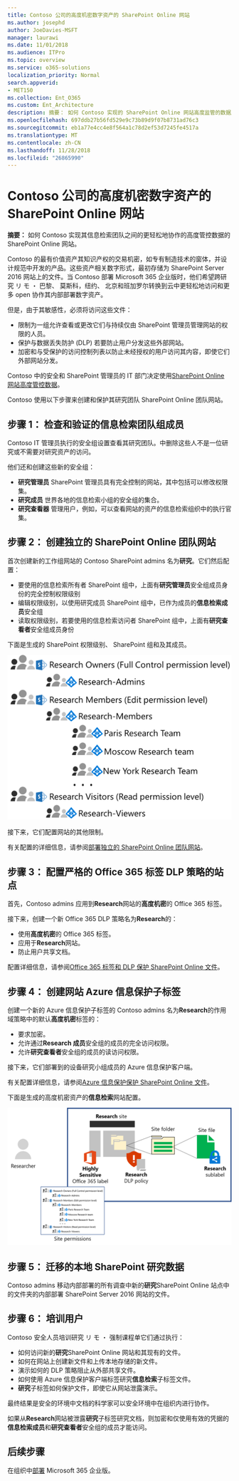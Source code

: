 ```yaml
---
title: Contoso 公司的高度机密数字资产的 SharePoint Online 网站
ms.author: josephd
author: JoeDavies-MSFT
manager: laurawi
ms.date: 11/01/2018
ms.audience: ITPro
ms.topic: overview
ms.service: o365-solutions
localization_priority: Normal
search.appverid:
- MET150
ms.collection: Ent_O365
ms.custom: Ent_Architecture
description: 摘要： 如何 Contoso 实现的 SharePoint Online 网站高度监管的数据之间其研究更轻松地协作的团队。
ms.openlocfilehash: 697ddb27b56fd529e9c73b89d9f07b8731ad76c3
ms.sourcegitcommit: eb1a77e4cc4e8f564a1c78d2ef53d7245fe4517a
ms.translationtype: MT
ms.contentlocale: zh-CN
ms.lasthandoff: 11/28/2018
ms.locfileid: "26865990"
---
```

# <a name="sharepoint-online-site-for-highly-confidential-digital-assets-of-the-contoso-corporation"></a>Contoso 公司的高度机密数字资产的 SharePoint Online 网站

 **摘要：** 如何 Contoso 实现其信息检索团队之间的更轻松地协作的高度管控数据的 SharePoint Online 网站。
  
Contoso 的最有价值资产其知识产权的交易机密，如专有制造技术的窗体，并设计规范中开发的产品。这些资产相关数字形式，最初存储为 SharePoint Server 2016 网站上的文件。当 Contoso 部署 Microsoft 365 企业版时，他们希望跨研究 リ モ ・ 巴黎、 莫斯科，纽约、 北京和班加罗尔转换到云中更轻松地访问和更多 open 协作其内部部署数字资产。 
  
但是，由于其敏感性，必须将访问这些文件：

- 限制为一组允许查看或更改它们与持续仅由 SharePoint 管理员管理网站的权限的人员。 
- 保护与数据丢失防护 (DLP) 若要防止用户分发这些外部网站。
- 加密和与受保护的访问控制列表以防止未经授权的用户访问其内容，即使它们外部网站分发。

Contoso 中的安全和 SharePoint 管理员的 IT 部门决定使用[SharePoint Online 网站高度管控数据](teams-sharepoint-online-sites-highly-regulated-data.md)。
  
Contoso 使用以下步骤来创建和保护其研究团队 SharePoint Online 团队网站。

## <a name="step-1-reviewed-and-verified-the-members-of-research-team-groups"></a>步骤 1： 检查和验证的信息检索团队组成员

Contoso IT 管理员执行的安全组设置查看其研究团队。中删除这些人不是一位研究或不需要对研究资产的访问。 

他们还和创建这些新的安全组：

- **研究管理员** SharePoint 管理员具有完全控制的网站，其中包括可以修改权限集。
- **研究成员** 世界各地的信息检索小组的安全组的集合。
- **研究查看器** 管理用户，例如，可以查看网站的资产的信息检索组织中的执行官集。

## <a name="step-2-created-an-isolated-sharepoint-online-team-site"></a>步骤 2： 创建独立的 SharePoint Online 团队网站 

首次创建新的工作组网站的 Contoso SharePoint admins 名为**研究**。它们然后配置：

- 要使用的信息检索所有者 SharePoint 组中，上面有**研究管理员**安全组成员身份的完全控制权限级别
- 编辑权限级别，以使用研究成员 SharePoint 组中，已作为成员的**信息检索成员**安全组
- 读取权限级别，若要使用的信息检索访问者 SharePoint 组中，上面有**研究查看者**安全组成员身份

下面是生成的 SharePoint 权限级别、 SharePoint 组和及其成员。

![](./media/contoso-sharepoint-online-site-for-highly-confidential-assets/spo-permissions.png)

接下来，它们配置网站的其他限制。

有关配置的详细信息，请参阅[部署独立的 SharePoint Online 团队网站](https://docs.microsoft.com/office365/enterprise/deploy-an-isolated-sharepoint-online-team-site)。

## <a name="step-3-configured-the-site-for-a-restrictive-office-365-label-dlp-policy"></a>步骤 3： 配置严格的 Office 365 标签 DLP 策略的站点

首先，Contoso admins 应用到**Research**网站的**高度机密**的 Office 365 标签。

接下来，创建一个新 Office 365 DLP 策略名为**Research**的：

- 使用**高度机密**的 Office 365 标签。 
- 应用于**Research**网站。
- 防止用户共享文档。

配置详细信息，请参阅[Office 365 标签和 DLP 保护 SharePoint Online 文件](https://docs.microsoft.com/office365/enterprise/protect-sharepoint-online-files-with-office-365-labels-and-dlp)。

## <a name="step-4-created-an-azure-information-protection-sub-label-for-the-site"></a>步骤 4： 创建网站 Azure 信息保护子标签

创建一个新的 Azure 信息保护子标签的 Contoso admins 名为**Research**的作用域策略中的默认**高度机密**标签的：

- 要求加密。
- 允许通过**Research 成员**安全组的成员的完全访问权限。
- 允许**研究查看者**安全组的成员的读访问权限。

接下来，它们部署到的设备研究小组成员的 Azure 信息保护客户端。

有关配置详细信息，请参阅[Azure 信息保护保护 SharePoint Online 文件](https://docs.microsoft.com/office365/enterprise/protect-sharepoint-online-files-with-azure-information-protection)。 

下面是生成的高度机密资产的**信息检索**网站配置。

![](./media/contoso-sharepoint-online-site-for-highly-confidential-assets/final-config.png)

## <a name="step-5-migrated-the-on-premises-sharepoint-research-data"></a>步骤 5： 迁移的本地 SharePoint 研究数据

Contoso admins 移动内部部署的所有调查中新的**研究**SharePoint Online 站点中的文件夹的内部部署 SharePoint Server 2016 网站的文件。

## <a name="step-6-trained-their-users"></a>步骤 6： 培训用户 

Contoso 安全人员培训研究 リ モ ・ 强制课程单它们通过执行：

- 如何访问新的**研究**SharePoint Online 网站和其现有的文件。
- 如何在网站上创建新文件和上传本地存储的新文件。
- 演示如何的 DLP 策略阻止从外部共享文件。
- 如何使用 Azure 信息保护客户端标签研究**信息检索**子标签文件。
- **研究**子标签如何保护文件，即使它从网站泄露演示。

最终结果是安全的环境中文档的科学家可以安全环境中在组织内进行协作。 

如果从**Research**网站被泄露**研究**子标签研究文档，则加密和仅使用有效的凭据的**信息检索成员**和**研究查看者**安全组的成员才能访问。

## <a name="next-step"></a>后续步骤

在组织中[部署](deploy-microsoft-365-enterprise.md) Microsoft 365 企业版。

